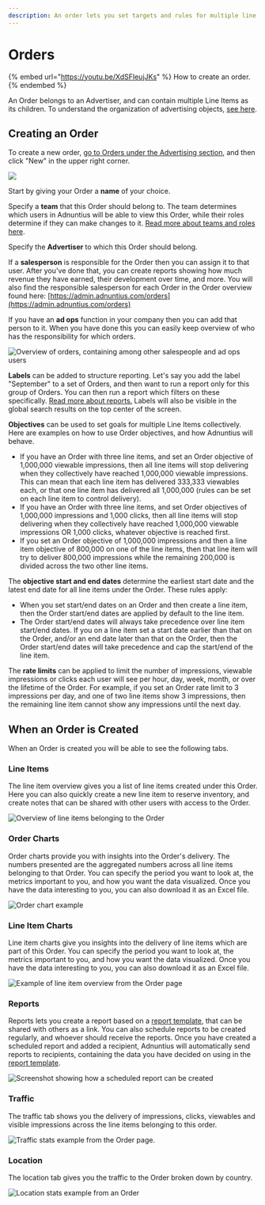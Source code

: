 ```yaml
---
description: An order lets you set targets and rules for multiple line items.
---
```


# Orders

{% embed url="https://youtu.be/XdSFIeujJKs" %}
How to create an order.
{% endembed %}

An Order belongs to an Advertiser, and can contain multiple Line Items as its children. To understand the organization of advertising objects, [see here](./).&#x20;

## Creating an Order

To create a new order, [go to Orders under the Advertising section](https://admin.adnuntius.com/orders), and then click "New" in the upper right corner.

![](<../../../.gitbook/assets/202207 New Order Fields.png>)

Start by giving your Order a **name** of your choice.&#x20;

Specify a **team** that this Order should belong to. The team determines which users in Adnuntius will be able to view this Order, while their roles determine if they can make changes to it. [Read more about teams and roles here](../admin/users-teams-and-roles.md).

Specify the **Advertiser** to which this Order should belong.

If a **salesperson** is responsible for the Order then you can assign it to that user. After you've done that, you can create reports showing how much revenue they have earned, their development over time, and more. You will also find the responsible salesperson for each Order in the Order overview found here: [https://admin.adnuntius.com/orders](https://admin.adnuntius.com/orders)

If you have an **ad ops** function in your company then you can add that person to it. When you have done this you can easily keep overview of who has the responsibility for which orders.

![Overview of orders, containing among other salespeople and ad ops users](../../../.gitbook/assets/201811-advertising-order-overview.png)

**Labels** can be added to structure reporting. Let's say you add the label "September" to a set of Orders, and then want to run a report only for this group of Orders. You can then run a report which filters on these specifically. [Read more about reports.](../reports/advertising-queries.md) Labels will also be visible in the global search results on the top center of the screen.

**Objectives** can be used to set goals for multiple Line Items collectively. Here are examples on how to use Order objectives, and how Adnuntius will behave.&#x20;

* If you have an Order with three line items, and set an Order objective of 1,000,000 viewable impressions, then all line items will stop delivering when they collectively have reached 1,000,000 viewable impressions. This can mean that each line item has delivered 333,333 viewables each, or that one line item has delivered all 1,000,000 (rules can be set on each line item to control delivery).&#x20;
* If you have an Order with three line items, and set Order objectives of 1,000,000 impressions and 1,000 clicks, then all line items will stop delivering when they collectively have reached 1,000,000 viewable impressions OR 1,000 clicks, whatever objective is reached first.&#x20;
* If you set an Order objective of 1,000,000 impressions and then a line item objective of 800,000 on one of the line items, then that line item will try to deliver 800,000 impressions while the remaining 200,000 is divided across the two other line items.&#x20;

The **objective start and end dates** determine the earliest start date and the latest end date for all line items under the Order. These rules apply:

* When you set start/end dates on an Order and then create a line item, then the Order start/end dates are applied by default to the line item.&#x20;
* The Order start/end dates will always take precedence over line item start/end dates. If you on a line item set a start date earlier than that on the Order, and/or an end date later than that on the Order, then the Order start/end dates will take precedence and cap the start/end of the line item.&#x20;

The **rate limits** can be applied to limit the number of impressions, viewable impressions or clicks each user will see per hour, day, week, month, or over the lifetime of the Order. For example, if you set an Order rate limit to 3 impressions per day, and one of two line items show 3 impressions, then the remaining line item cannot show any impressions until the next day.&#x20;

## When an Order is Created

When an Order is created you will be able to see the following tabs.

### Line Items

The line item overview gives you a list of line items created under this Order. Here you can also quickly create a new line item to reserve inventory, and create notes that can be shared with other users with access to the Order.

![Overview of line items belonging to the Order](<../../../.gitbook/assets/202207 Line Item Overview from Order.png>)

### **Order Charts**

Order charts provide you with insights into the Order's delivery. The numbers presented are the aggregated numbers across all line items belonging to that Order. You can specify the period you want to look at, the metrics important to you, and how you want the data visualized. Once you have the data interesting to you, you can also download it as an Excel file.

![Order chart example](<../../../.gitbook/assets/202207 Order Chart from Order Page.png>)

### **Line Item Charts**

Line item charts give you insights into the delivery of line items which are part of this Order. You can specify the period you want to look at, the metrics important to you, and how you want the data visualized. Once you have the data interesting to you, you can also download it as an Excel file.

![Example of line item overview from the Order page](<../../../.gitbook/assets/202207 Line Item Overview from Order Page.png>)

### Reports

Reports lets you create a report based on a [report template](../reports/reports-templates-and-schedules.md), that can be shared with others as a link. You can also schedule reports to be created regularly, and whoever should receive the reports. Once you have created a scheduled report and added a recipient, Adnuntius will automatically send reports to recipients, containing the data you have decided on using in the [report template](../reports/reports-templates-and-schedules.md).

![Screenshot showing how a scheduled report can be created](<../../../.gitbook/assets/202207 Scheduled Reports from Order Page.png>)

### Traffic

The traffic tab shows you the delivery of impressions, clicks, viewables and visible impressions across the line items belonging to this order.

![Traffic stats example from the Order page.](<../../../.gitbook/assets/202207 Traffic Stats from Order Page.png>)

### Location

The location tab gives you the traffic to the Order broken down by country.&#x20;

![Location stats example from an Order](<../../../.gitbook/assets/202207 Location Stats from Order Page.png>)
